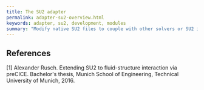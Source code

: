 ```yaml
---
title: The SU2 adapter
permalink: adapter-su2-overview.html
keywords: adapter, su2, development, modules
summary: "Modify native SU2 files to couple with other solvers or SU2 itself"
---
```


## References

[1] Alexander Rusch. Extending SU2 to fluid-structure interaction via preCICE. Bachelor's thesis, Munich School of Engineering, Technical University of Munich, 2016.
